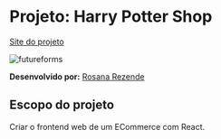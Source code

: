 # Projeto: Harry Potter Shop

[Site do projeto](http://hp-shop1.surge.sh/)

![futureforms](xx)

**Desenvolvido por:** [Rosana Rezende](https://www.linkedin.com/in/rosanarezende/)
<br>

## Escopo do projeto
Criar o frontend web de um ECommerce com React.
<br><br>
